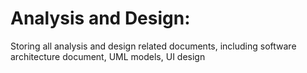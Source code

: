# Analysis and Design: 
Storing all analysis and design related documents, including software architecture document, UML models, UI design
